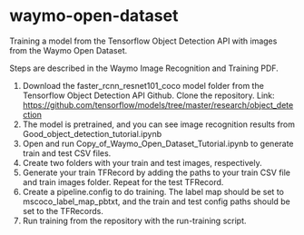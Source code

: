 # waymo-open-dataset
Training a model from the Tensorflow Object Detection API with images from the Waymo Open Dataset.

Steps are described in the Waymo Image Recognition and Training PDF.
1. Download the faster_rcnn_resnet101_coco model folder from the Tensorflow Object Detection API Github. Clone the repository.
Link: https://github.com/tensorflow/models/tree/master/research/object_detection
2. The model is pretrained, and you can see image recognition results from Good_object_detection_tutorial.ipynb
3. Open and run Copy_of_Waymo_Open_Dataset_Tutorial.ipynb to generate train and test CSV files.
4. Create two folders with your train and test images, respectively.
5. Generate your train TFRecord by adding the paths to your train CSV file and train images folder. Repeat for the test TFRecord.
6. Create a pipeline.config to do training. The label map should be set to mscoco_label_map_pbtxt, and the train and test config paths 
should be set to the TFRecords.
7. Run training from the repository with the run-training script.
